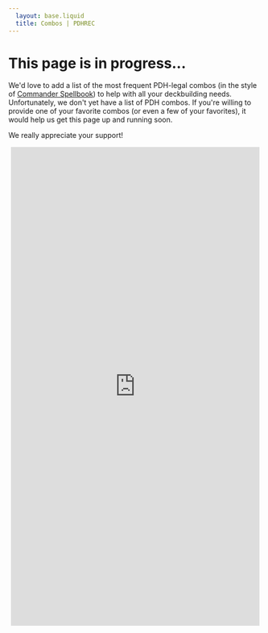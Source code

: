 ```yaml
---
  layout: base.liquid
  title: Combos | PDHREC
---
```

# This page is in progress...
We'd love to add a list of the most frequent PDH-legal 
combos (in the style of 
<a href="https://commanderspellbook.com/" target="_blank">Commander Spellbook</a>)
to help with all your deckbuilding needs. Unfortunately, we don't yet have a 
list of PDH combos. If you're willing to provide one of your favorite 
combos (or even a few of your favorites), it would help us get this page up and 
running soon. 

We really appreciate your support!

<div style="text-align: center; margin-top: 15px; margin-left: 5px; margin-right: 5px">
    <iframe src="https://docs.google.com/forms/d/e/1FAIpQLSe3wBpNDWaeuGOZv_T0hIObeWzrsMYFSPCdP_zfUwGC-coJiw/viewform?embedded=true" width="100%" height="950" frameborder="0">Loading…</iframe>
</div>

